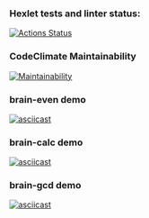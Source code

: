 ### Hexlet tests and linter status:
[![Actions Status](https://github.com/viktor-dorokhov/frontend-project-44/actions/workflows/hexlet-check.yml/badge.svg)](https://github.com/viktor-dorokhov/frontend-project-44/actions)
### CodeClimate Maintainability
[![Maintainability](https://api.codeclimate.com/v1/badges/8221e7cd02b300565bdf/maintainability)](https://codeclimate.com/github/viktor-dorokhov/frontend-project-44/maintainability)
### brain-even demo
[![asciicast](https://asciinema.org/a/624223.svg)](https://asciinema.org/a/624223)
### brain-calc demo
[![asciicast](https://asciinema.org/a/624393.svg)](https://asciinema.org/a/624393)
### brain-gcd demo
[![asciicast](https://asciinema.org/a/624408.svg)](https://asciinema.org/a/624408)

